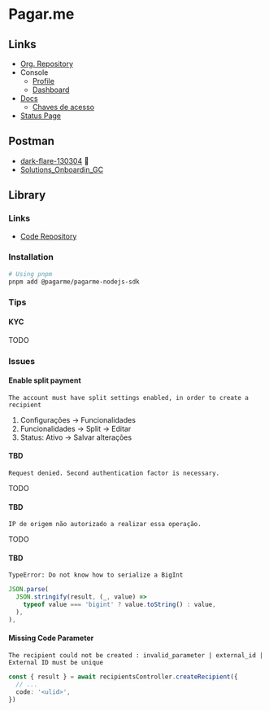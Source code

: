 # Pagar.me

<!--
## KYC

Resolução 264, Artigo 13, do Banco Central, a partir de 6 de novembro de 2023

https://docs.pagar.me/page/ambiente-de-teste-para-prova-de-vida
-->

<!--
https://www.upinside.com.br/cursos/pagamentos-com-pagar-me
https://plugins.escolaninjawp.com.br/produto/plugin-de-split-de-pagamento-pagarme-com-dokan-dashboard-2-0

https://dev.to/devdoido/gateway-de-pagamento-de-forma-generica-nao-precisa-ser-complicado-4dl2
-->

## Links

- [Org. Repository](https://github.com/pagarme)
- Console
  - [Profile](https://profile.pagar.me)
  - [Dashboard](https://dash.pagar.me)
- [Docs](https://docs.pagar.me/docs/overview-principal)
  - [Chaves de acesso](https://docs.pagar.me/docs/chaves-de-acesso)
- [Status Page](https://status.pagar.me)

## Postman

- [dark-flare-130304](https://postman.com/dark-flare-130304/mlearn/collection/b3rkn3i/mark-1-pagar-me-v5) 🌟
- [Solutions_Onboardin_GC](https://postman.com/interstellar-equinox-718029/workspace/pagar-me-2-0/folder/5268812-e6ab7fc5-8a65-4097-8095-cb3e0b2dd355)

## Library

### Links

- [Code Repository](https://github.com/pagarme/pagarme-nodejs-sdk)

### Installation

```sh
# Using pnpm
pnpm add @pagarme/pagarme-nodejs-sdk
```

<!--
https://npmjs.com/package/pagarme
-->

<!--
PAGARME_API_KEY=
-->

### Tips

#### KYC

<!--
https://www.youtube.com/watch?v=GwoPkjl77EE&t=8s

https://api.pagar.me/1/recipients/<recipient-id>/kyc_link
-->

TODO

### Issues

#### Enable split payment

```log
The account must have split settings enabled, in order to create a recipient
```

1. Configurações -> Funcionalidades
2. Funcionalidades -> Split -> Editar
3. Status: Ativo -> Salvar alterações

#### TBD

```log
Request denied. Second authentication factor is necessary.
```

TODO

#### TBD

```log
IP de origem não autorizado a realizar essa operação.
```

<!--
https://docs.pagar.me/docs/ip-allowlist

https://www.reclameaqui.com.br/pagar-me/api-https-erro-de-ip-nao-autorizado_-K36ix5yDD_uPwPy/
https://www.reclameaqui.com.br/pagar-me/ip-de-origem-nao-autorizado-a-realizar-essa-operacao_140b29xdyocoVYZc/
-->

TODO

#### TBD

```log
TypeError: Do not know how to serialize a BigInt
```

```ts
JSON.parse(
  JSON.stringify(result, (_, value) =>
    typeof value === 'bigint' ? value.toString() : value,
  ),
),
```

#### Missing Code Parameter

```log
The recipient could not be created : invalid_parameter | external_id | External ID must be unique
```

```ts
const { result } = await recipientsController.createRecipient({
  // ...
  code: '<ulid>',
})
```
